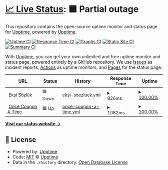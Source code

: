 # [📈 Live Status](https://upptime.github.io/upptime): <!--live status--> **🟧 Partial outage**

This repository contains the open-source uptime monitor and status page for [Upptime](https://upptime.js.org), powered by [Upptime](https://github.com/upptime/upptime).

[![Uptime CI](https://github.com/koj-co/upptime/workflows/Uptime%20CI/badge.svg)](https://github.com/koj-co/upptime/actions?query=workflow%3A%22Uptime+CI%22)
[![Response Time CI](https://github.com/koj-co/upptime/workflows/Response%20Time%20CI/badge.svg)](https://github.com/koj-co/upptime/actions?query=workflow%3A%22Response+Time+CI%22)
[![Graphs CI](https://github.com/koj-co/upptime/workflows/Graphs%20CI/badge.svg)](https://github.com/koj-co/upptime/actions?query=workflow%3A%22Graphs+CI%22)
[![Static Site CI](https://github.com/koj-co/upptime/workflows/Static%20Site%20CI/badge.svg)](https://github.com/koj-co/upptime/actions?query=workflow%3A%22Static+Site+CI%22)
[![Summary CI](https://github.com/koj-co/upptime/workflows/Summary%20CI/badge.svg)](https://github.com/koj-co/upptime/actions?query=workflow%3A%22Summary+CI%22)

With [Upptime](https://upptime.js.org), you can get your own unlimited and free uptime monitor and status page, powered entirely by a GitHub repository. We use [Issues](https://github.com/upptime/upptime/issues) as incident reports, [Actions](https://github.com/upptime/upptime/actions) as uptime monitors, and [Pages](https://upptime.github.io/upptime) for the status page.

<!--start: status pages-->
<!-- This summary is generated by Upptime (https://github.com/upptime/upptime) -->
<!-- Do not edit this manually, your changes will be overwritten -->
<!-- prettier-ignore -->
| URL | Status | History | Response Time | Uptime |
| --- | ------ | ------- | ------------- | ------ |
| <img alt="" src="https://favicons.githubusercontent.com/eksisozluk.com" height="13"> [Ekşi Sözlük](https://eksisozluk.com) | 🟥 Down | [eksi-soezluek.yml](https://github.com/okankocyigit/upptime/commits/HEAD/history/eksi-soezluek.yml) | <details><summary><img alt="Response time graph" src="./graphs/eksi-soezluek/response-time-week.png" height="20"> 826ms</summary><br><a href="https://upptime.github.io/upptime/history/eksi-soezluek"><img alt="Response time 1011" src="https://img.shields.io/endpoint?url=https%3A%2F%2Fraw.githubusercontent.com%2Fokankocyigit%2Fupptime%2FHEAD%2Fapi%2Feksi-soezluek%2Fresponse-time.json"></a><br><a href="https://upptime.github.io/upptime/history/eksi-soezluek"><img alt="24-hour response time 830" src="https://img.shields.io/endpoint?url=https%3A%2F%2Fraw.githubusercontent.com%2Fokankocyigit%2Fupptime%2FHEAD%2Fapi%2Feksi-soezluek%2Fresponse-time-day.json"></a><br><a href="https://upptime.github.io/upptime/history/eksi-soezluek"><img alt="7-day response time 826" src="https://img.shields.io/endpoint?url=https%3A%2F%2Fraw.githubusercontent.com%2Fokankocyigit%2Fupptime%2FHEAD%2Fapi%2Feksi-soezluek%2Fresponse-time-week.json"></a><br><a href="https://upptime.github.io/upptime/history/eksi-soezluek"><img alt="30-day response time 929" src="https://img.shields.io/endpoint?url=https%3A%2F%2Fraw.githubusercontent.com%2Fokankocyigit%2Fupptime%2FHEAD%2Fapi%2Feksi-soezluek%2Fresponse-time-month.json"></a><br><a href="https://upptime.github.io/upptime/history/eksi-soezluek"><img alt="1-year response time 1011" src="https://img.shields.io/endpoint?url=https%3A%2F%2Fraw.githubusercontent.com%2Fokankocyigit%2Fupptime%2FHEAD%2Fapi%2Feksi-soezluek%2Fresponse-time-year.json"></a></details> | <details><summary><a href="https://upptime.github.io/upptime/history/eksi-soezluek">100.00%</a></summary><a href="https://upptime.github.io/upptime/history/eksi-soezluek"><img alt="All-time uptime 98.24%" src="https://img.shields.io/endpoint?url=https%3A%2F%2Fraw.githubusercontent.com%2Fokankocyigit%2Fupptime%2FHEAD%2Fapi%2Feksi-soezluek%2Fuptime.json"></a><br><a href="https://upptime.github.io/upptime/history/eksi-soezluek"><img alt="24-hour uptime 100.00%" src="https://img.shields.io/endpoint?url=https%3A%2F%2Fraw.githubusercontent.com%2Fokankocyigit%2Fupptime%2FHEAD%2Fapi%2Feksi-soezluek%2Fuptime-day.json"></a><br><a href="https://upptime.github.io/upptime/history/eksi-soezluek"><img alt="7-day uptime 100.00%" src="https://img.shields.io/endpoint?url=https%3A%2F%2Fraw.githubusercontent.com%2Fokankocyigit%2Fupptime%2FHEAD%2Fapi%2Feksi-soezluek%2Fuptime-week.json"></a><br><a href="https://upptime.github.io/upptime/history/eksi-soezluek"><img alt="30-day uptime 98.24%" src="https://img.shields.io/endpoint?url=https%3A%2F%2Fraw.githubusercontent.com%2Fokankocyigit%2Fupptime%2FHEAD%2Fapi%2Feksi-soezluek%2Fuptime-month.json"></a><br><a href="https://upptime.github.io/upptime/history/eksi-soezluek"><img alt="1-year uptime 98.24%" src="https://img.shields.io/endpoint?url=https%3A%2F%2Fraw.githubusercontent.com%2Fokankocyigit%2Fupptime%2FHEAD%2Fapi%2Feksi-soezluek%2Fuptime-year.json"></a></details>
| <img alt="" src="https://favicons.githubusercontent.com/oncecouponatime.com" height="13"> [Once Coupon A Time](https://oncecouponatime.com) | 🟩 Up | [once-coupon-a-time.yml](https://github.com/okankocyigit/upptime/commits/HEAD/history/once-coupon-a-time.yml) | <details><summary><img alt="Response time graph" src="./graphs/once-coupon-a-time/response-time-week.png" height="20"> 1082ms</summary><br><a href="https://upptime.github.io/upptime/history/once-coupon-a-time"><img alt="Response time 794" src="https://img.shields.io/endpoint?url=https%3A%2F%2Fraw.githubusercontent.com%2Fokankocyigit%2Fupptime%2FHEAD%2Fapi%2Fonce-coupon-a-time%2Fresponse-time.json"></a><br><a href="https://upptime.github.io/upptime/history/once-coupon-a-time"><img alt="24-hour response time 839" src="https://img.shields.io/endpoint?url=https%3A%2F%2Fraw.githubusercontent.com%2Fokankocyigit%2Fupptime%2FHEAD%2Fapi%2Fonce-coupon-a-time%2Fresponse-time-day.json"></a><br><a href="https://upptime.github.io/upptime/history/once-coupon-a-time"><img alt="7-day response time 1082" src="https://img.shields.io/endpoint?url=https%3A%2F%2Fraw.githubusercontent.com%2Fokankocyigit%2Fupptime%2FHEAD%2Fapi%2Fonce-coupon-a-time%2Fresponse-time-week.json"></a><br><a href="https://upptime.github.io/upptime/history/once-coupon-a-time"><img alt="30-day response time 774" src="https://img.shields.io/endpoint?url=https%3A%2F%2Fraw.githubusercontent.com%2Fokankocyigit%2Fupptime%2FHEAD%2Fapi%2Fonce-coupon-a-time%2Fresponse-time-month.json"></a><br><a href="https://upptime.github.io/upptime/history/once-coupon-a-time"><img alt="1-year response time 794" src="https://img.shields.io/endpoint?url=https%3A%2F%2Fraw.githubusercontent.com%2Fokankocyigit%2Fupptime%2FHEAD%2Fapi%2Fonce-coupon-a-time%2Fresponse-time-year.json"></a></details> | <details><summary><a href="https://upptime.github.io/upptime/history/once-coupon-a-time">100.00%</a></summary><a href="https://upptime.github.io/upptime/history/once-coupon-a-time"><img alt="All-time uptime 100.00%" src="https://img.shields.io/endpoint?url=https%3A%2F%2Fraw.githubusercontent.com%2Fokankocyigit%2Fupptime%2FHEAD%2Fapi%2Fonce-coupon-a-time%2Fuptime.json"></a><br><a href="https://upptime.github.io/upptime/history/once-coupon-a-time"><img alt="24-hour uptime 100.00%" src="https://img.shields.io/endpoint?url=https%3A%2F%2Fraw.githubusercontent.com%2Fokankocyigit%2Fupptime%2FHEAD%2Fapi%2Fonce-coupon-a-time%2Fuptime-day.json"></a><br><a href="https://upptime.github.io/upptime/history/once-coupon-a-time"><img alt="7-day uptime 100.00%" src="https://img.shields.io/endpoint?url=https%3A%2F%2Fraw.githubusercontent.com%2Fokankocyigit%2Fupptime%2FHEAD%2Fapi%2Fonce-coupon-a-time%2Fuptime-week.json"></a><br><a href="https://upptime.github.io/upptime/history/once-coupon-a-time"><img alt="30-day uptime 100.00%" src="https://img.shields.io/endpoint?url=https%3A%2F%2Fraw.githubusercontent.com%2Fokankocyigit%2Fupptime%2FHEAD%2Fapi%2Fonce-coupon-a-time%2Fuptime-month.json"></a><br><a href="https://upptime.github.io/upptime/history/once-coupon-a-time"><img alt="1-year uptime 100.00%" src="https://img.shields.io/endpoint?url=https%3A%2F%2Fraw.githubusercontent.com%2Fokankocyigit%2Fupptime%2FHEAD%2Fapi%2Fonce-coupon-a-time%2Fuptime-year.json"></a></details>

<!--end: status pages-->

[**Visit our status website →**](https://upptime.github.io/upptime)

## 📄 License

- Powered by: [Upptime](https://github.com/upptime/upptime)
- Code: [MIT](./LICENSE) © [Upptime](https://upptime.js.org)
- Data in the `./history` directory: [Open Database License](https://opendatacommons.org/licenses/odbl/1-0/)
